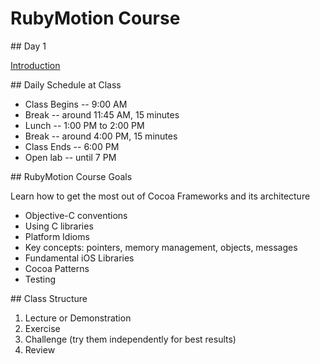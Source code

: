 # RubyMotion Course

<slide>
## Day 1 

[Introduction](./00-Introduction/reveal.html)

</slide>

<slide>
## Daily Schedule at Class

* Class Begins -- 9:00 AM
* Break        -- around 11:45 AM, 15 minutes
* Lunch        -- 1:00 PM to 2:00 PM
* Break        -- around 4:00 PM, 15 minutes
* Class Ends   -- 6:00 PM
* Open lab     -- until 7 PM
</slide>

<slide>
## RubyMotion Course Goals

Learn how to get the most out of Cocoa Frameworks and its architecture

* Objective-C conventions
* Using C libraries
* Platform Idioms
* Key concepts: pointers, memory management, objects, messages
* Fundamental iOS Libraries
* Cocoa Patterns
* Testing
</slide>

<slide>
## Class Structure

1. Lecture or Demonstration
2. Exercise
3. Challenge (try them independently for best results)
4. Review
</slide>

